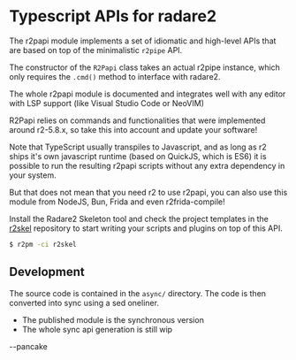 # Typescript APIs for radare2

The r2papi module implements a set of idiomatic and high-level APIs that are based on top of the minimalistic `r2pipe` API.

The constructor of the `R2Papi` class takes an actual r2pipe instance, which only requires the `.cmd()` method to interface with radare2.

The whole r2papi module is documented and integrates well with any editor with LSP support (like Visual Studio Code or NeoVIM)

R2Papi relies on commands and functionalities that were implemented around r2-5.8.x, so take this into account and update your software!

Note that TypeScript usually transpiles to Javascript, and as long as r2 ships it's own javascript runtime (based on QuickJS, which is ES6) it is possible to run the resulting r2papi scripts without any extra dependency in your system.

But that does not mean that you need r2 to use r2papi, you can also use this module from NodeJS, Bun, Frida and even r2frida-compile!


Install the Radare2 Skeleton tool and check the project templates in the [r2skel](https://github.com/radareorg/radare2-skel) repository to start writing your scripts and plugins on top of this API.

```bash
$ r2pm -ci r2skel
```

## Development

The source code is contained in the `async/` directory. The code is then converted into sync using a sed oneliner.

* The published module is the synchronous version
* The whole sync api generation is still wip

--pancake

